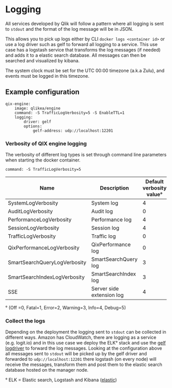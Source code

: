 # Logging

All services developed by Qlik will follow a pattern where all logging is sent to `stdout` and the format of the log message will be in JSON.

This allows you to pick up logs either by CLI
`docker logs <container id>` or use a log driver such as gelf to forward all logging to a service. This use case has a logstash service that transforms the log messages (if needed) and adds it to a elastic search database. All messages can then be searched and visualized by kibana.

The system clock must be set for the UTC 00:00 timezone (a.k.a Zulu), and events must be logged in this timezone.

## Example configuration
```
qix-engine:
	image: qlikea/engine
	command: -S TrafficLogVerbosity=5 -S EnableTTL=1
	logging:
		driver: gelf
		options:
			gelf-address: udp://localhost:12201
```

### Verbosity of QIX engine logging

 The verbosity of different log types is set through command line parameters when starting the docker container.

 `command: -S TrafficLogVerbosity=5 `

| Name	| Description | Default verbosity value°|
| --- | --- | --- |
| SystemLogVerbosity | System log | 4 |
| AuditLogVerbosity	| Audit log |	0 |
| PerformanceLogVerbosity	| Performance log |	4 |
| SessionLogVerbosity	| Session log |	4 |
| TrafficLogVerbosity	| Traffic log |	0 |
| QixPerformanceLogVerbosity	| QixPerformance log |	0 |
| SmartSearchQueryLogVerbosity	| SmartSearchQuery log |	3 |
| SmartSearchIndexLogVerbosity	| SmartSearchIndex log |	3 |
| SSE	| Server side extension log |	4 |

° (Off =0, Fatal=1, Error=2, Warning=3, Info=4, Debug=5)

### Collect the logs

Depending on the deployment the logging sent to `stdout` can be collected in different ways. Amazon has CloudWatch, there are logging as a service (e.g. logit.io) and in this use case we deploy the ELK° stack and use the [gelf logdriver](https://docs.docker.com/engine/admin/logging/gelf) to forward the log messages. Looking at the configuration above all messages sent to `stdout` will be picked up by the gelf driver and forwarded to `udp://localhost:12201` there logstash (on every node) will receive the messages, transform them and post them to the elastic search database hosted on the manager node.

° ELK = Elastic search, Logstash and Kibana ([elastic](www.elastic.co))
